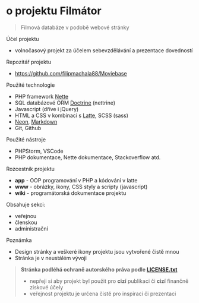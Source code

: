 # o projektu Filmátor

> Filmová databáze v podobě webové stránky

Účel projektu
- volnočasový projekt za účelem sebevzdělávání a prezentace dovedností

Repozitář projektu
- https://github.com/filipmachala88/Moviebase

Použité technologie
- PHP framework [Nette](https://nette.org/cs/)
- SQL databázové ORM [Doctrine](https://www.doctrine-project.org/) (nettrine)
- Javascript (dříve i jQuery)
- HTML a CSS v kombinaci s [Latte](https://latte.nette.org/cs/), SCSS (sass)
- [Neon](https://doc.nette.org/cs/neon/format), [Markdown](https://www.markdownguide.org/)
- Git, Github

Použité nástroje
- PHPStorm, VSCode
- PHP dokumentace, Nette dokumentace, Stackoverflow atd.

Rozcestník projektu
- **app** - OOP programování v PHP a kódování v latte
- **www** - obrázky, ikony, CSS styly a scripty (javascript)
- **wiki** - programátorská dokumentace projektu

Obsahuje sekci:
- veřejnou
- členskou
- administrační

Poznámka
- Design stránky a veškeré ikony projektu jsou vytvořené čistě mnou
- Stránka je v neustálém vývoji

> **Stránka podléhá ochraně autorského práva podle [LICENSE.txt](https://github.com/filipmachala88/Moviebase/blob/main/LICENSE.txt)**
> - nepřeji si aby projekt byl použit pro **cizí** publikaci či **cizí** finančně ziskové účely
> - veřejnost projektu je určena čistě pro inspiraci či prezentaci
